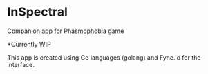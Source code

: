 # InSpectral
Companion app for Phasmophobia game

*Currently WIP

This app is created using Go languages (golang) and Fyne.io for the interface.
